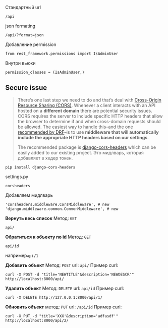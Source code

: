 Стандартный url 

    /api

json formating

    /api/?format=json


Добавление permission 

    from rest_framework.permissions import IsAdminUser
Внутри вьюхи
	

    permission_classes = (IsAdminUser,)



## Secure issue
> There’s one last step we need to do and that’s deal with [Cross-Origin
> Resource Sharing
> (CORS)](https://developer.mozilla.org/en-US/docs/Web/HTTP/CORS).
> Whenever a client interacts with an API hosted on a **different
> domain** there are potential security issues. CORS requires the server
> to include specific HTTP headers that allow the browser to determine
> if and when cross-domain requests should be allowed.
The easiest way to handle this–and the one [recommended by DRF](http://www.django-rest-framework.org/topics/ajax-csrf-cors/)–is to use **middleware that will automatically include the appropriate HTTP headers based on our settings**.
> 
> 
> The recommended package is
> [django-cors-headers](https://github.com/ottoyiu/django-cors-headers/)
> which can be easily added to our existing project.
Это мидлварь, которая добавляет в хедер токен.

    pip install django-cors-headers

settings.py
```
corsheaders
```
Добавляем мидлварь
```
'corsheaders.middleware.CorsMiddleware', # new
'django.middleware.common.CommonMiddleware', # new
```




**Вернуть весь список** 
Метод: `GET`

    api/

**Обратиться к объекту по id** 
Метод: `GET`

    api/id 

 например`api/1`

**Добавить объект** 
Метод: `POST`
url: `api/`
Пример curl:

    curl -X POST -d "title='NEWTITLE'&description='NEWDESCR'" http://localhost:8000/api/

**Удалить объект**
Метод: `DELETE`
url: `api/id`
Пример curl:

    curl -X DELETE http://127.0.0.1:8000/api/1/

**Обновить объект**
метод: `PUT`
url: `/api/id`
Пример curl:

    curl -X PUT -d "title='XXX'&description='adfasdf'" http://localhost:8000/api/2/


